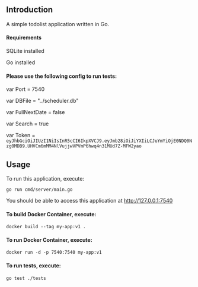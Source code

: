 ## Introduction

A simple todolist application written in Go.

#### Requirements

SQLite installed

Go installed

#### Please use the following config to run tests:

var Port = 7540

var DBFile = "../scheduler.db"

var FullNextDate = false

var Search = true

var Token = `eyJhbGciOiJIUzI1NiIsInR5cCI6IkpXVCJ9.eyJmb28iOiJiYXIiLCJuYmYiOjE0NDQ0Nzg0MDB9.UHVCm6mMM4NlVujjwVPVmP6hwq4n31MUd7Z-MFW2yao`

## Usage

To run this application, execute:

```shell
go run cmd/server/main.go
```

You should be able to access this application at http://127.0.0.1:7540

#### To build Docker Container, execute:

<!-- start:code block -->

```shell
docker build --tag my-app:v1 .
```

<!-- end:code block -->

#### To run Docker Container, execute:

<!-- start:code block -->

```shell
docker run -d -p 7540:7540 my-app:v1
```

<!-- end:code block -->

#### To run tests, execute:

<!-- start:code block -->

```shell
go test ./tests
```

<!-- end:code block -->
